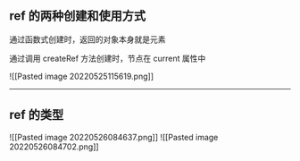 ## ref 的两种创建和使用方式

通过函数式创建时，返回的对象本身就是元素

通过调用 createRef 方法创建时，节点在 current 属性中

![[Pasted image 20220525115619.png]]

---
## ref 的类型

![[Pasted image 20220526084637.png]]
![[Pasted image 20220526084702.png]]


